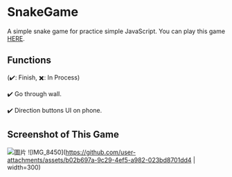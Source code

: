 # SnakeGame
A simple snake game for practice simple JavaScript.
You can play this game [HERE](https://wongwong1209.github.io/SnakeGame/).

## Functions
(✔️: Finish, ✖️: In Process)

✔️ Go through wall.

✔️ Direction buttons UI on phone.

## Screenshot of This Game
![圖片](https://github.com/user-attachments/assets/7ff307f4-5b7c-438b-9081-a0c09d570065)
![IMG_8450](https://github.com/user-attachments/assets/b02b697a-9c29-4ef5-a982-023bd8701dd4 | width=300)
